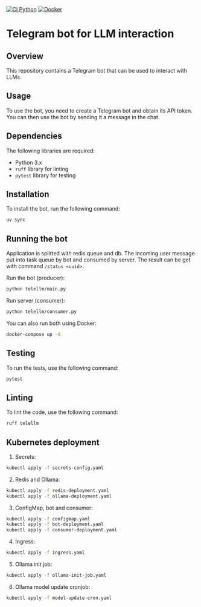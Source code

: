 [![CI Python](https://github.com/miem-refugees/telellm/actions/workflows/ci.yml/badge.svg)](https://github.com/miem-refugees/telellm/actions/workflows/ci.yml)
[![Docker](https://github.com/miem-refugees/telellm/actions/workflows/docker-publish.yml/badge.svg)](https://github.com/miem-refugees/telellm/actions/workflows/docker-publish.yml)

# Telegram bot for LLM interaction

## Overview

This repository contains a Telegram bot that can be used to interact with LLMs.

## Usage

To use the bot, you need to create a Telegram bot and obtain its API token. You can then
use the bot by sending it a message in the chat.

## Dependencies

The following libraries are required:

* Python 3.x
* `ruff` library for linting
* `pytest` library for testing

## Installation

To install the bot, run the following command:

```bash
uv sync
```

## Running the bot

Application is splitted with redis queue and db. The incoming user message put into task
queue by bot and consumed by server. The result can be get with command `/status <uuid>`.

Run the bot (producer):

```bash
python telellm/main.py
```

Run server (consumer):

```bash
python telellm/consumer.py
```

You can also run both using Docker:

```bash
docker-compose up -d
```

## Testing

To run the tests, use the following command:

```bash
pytest
```

## Linting

To lint the code, use the following command:

```bash
ruff telellm
```

## Kubernetes deployment

1. Secrets:
```bash
kubectl apply -f secrets-config.yaml
```

2. Redis and Ollama:
```bash
kubectl apply -f redis-deployment.yaml
kubectl apply -f ollama-deployment.yaml
```

3. ConfigMap, bot and consumer:
```bash
kubectl apply -f configmap.yaml
kubectl apply -f bot-deployment.yaml
kubectl apply -f consumer-deployment.yaml
```

4. Ingress:
```bash
kubectl apply -f ingress.yaml
```

5. Ollama init job:
```bash
kubectl apply -f ollama-init-job.yaml
```

6. Ollama model update cronjob:
```bash
kubectl apply -f model-update-cron.yaml
```
